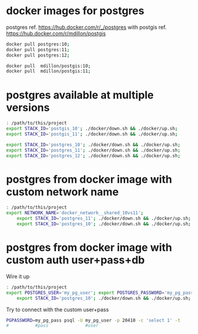 # docker images for postgres
postgres     ref. https://hub.docker.com/r/_/postgres
with postgis ref. https://hub.docker.com/r/mdillon/postgis
```bash
docker pull postgres:10;
docker pull postgres:11;
docker pull postgres:12;

docker pull  mdillon/postgis:10;
docker pull  mdillon/postgis:11;
```


# postgres available at multiple versions
```bash
: /path/to/this/project
export STACK_ID='postgis_10'; ./docker/down.sh && ./docker/up.sh;
export STACK_ID='postgis_11'; ./docker/down.sh && ./docker/up.sh;    

export STACK_ID='postgres_10'; ./docker/down.sh && ./docker/up.sh;
export STACK_ID='postgres_11'; ./docker/down.sh && ./docker/up.sh;
export STACK_ID='postgres_12'; ./docker/down.sh && ./docker/up.sh;
```


# postgres from docker image with custom network name
```bash
: /path/to/this/project
export NETWORK_NAME='docker_network__shared_10vs11'; 
    export STACK_ID='postgres_11'; ./docker/down.sh && ./docker/up.sh; 
    export STACK_ID='postgres_10'; ./docker/down.sh && ./docker/up.sh;
```


# postgres from docker image with custom auth user+pass+db
Wire it up 
```bash
: /path/to/this/project
export POSTGRES_USER='my_pg_user'; export POSTGRES_PASSWORD='my_pg_pass'; export POSTGRES_DB='my_pg_db';  
    export STACK_ID='postgres_10'; ./docker/down.sh && ./docker/up.sh;
```

Try to connect with the custom user+pass
```bash
PGPASSWORD=my_pg_pass psql -U my_pg_user -p 20410 -c 'select 1' -t
#          #pass              #user
```
